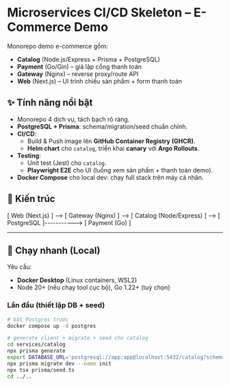 # Microservices CI/CD Skeleton – E-Commerce Demo

Monorepo demo e-commerce gồm:
- **Catalog** (Node.js/Express + Prisma + PostgreSQL)
- **Payment** (Go/Gin) – giả lập cổng thanh toán
- **Gateway** (Nginx) – reverse proxy/route API
- **Web** (Next.js) – UI trình chiếu sản phẩm + form thanh toán

## ✨ Tính năng nổi bật
- Monorepo 4 dịch vụ, tách bạch rõ ràng.
- **PostgreSQL + Prisma**: schema/migration/seed chuẩn chỉnh.
- **CI/CD**:
  - Build & Push image lên **GitHub Container Registry (GHCR)**.
  - **Helm chart** cho `catalog`, triển khai **canary** với **Argo Rollouts**.
- **Testing**:
  - Unit test (Jest) cho `catalog`.
  - **Playwright E2E** cho UI (luồng xem sản phẩm + thanh toán demo).
- **Docker Compose** cho local dev: chạy full stack trên máy cá nhân.

## 🧱 Kiến trúc
[ Web (Next.js) ] --> [ Gateway (Nginx) ] --> [ Catalog (Node/Express) ] --> [ PostgreSQL ]-----------> [ Payment (Go) ]


---

## 🚀 Chạy nhanh (Local)

Yêu cầu:
- **Docker Desktop** (Linux containers, WSL2)
- Node 20+ (nếu chạy tool cục bộ), Go 1.22+ (tuỳ chọn)

### Lần đầu (thiết lập DB + seed)
```bash
# bật Postgres trước
docker compose up -d postgres

# generate client + migrate + seed cho catalog
cd services/catalog
npx prisma generate
export DATABASE_URL='postgresql://app:app@localhost:5432/catalog?schema=public'
npx prisma migrate dev --name init
npx tsx prisma/seed.ts
cd ../..
